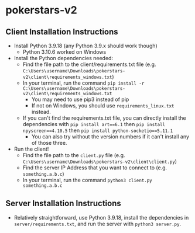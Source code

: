 # pokerstars-v2

## Client Installation Instructions

- Install Python 3.9.18 (any Python 3.9.x should work though)
    - Python 3.10.6 worked on Windows
- Install the Python dependencies needed:
    - Find the file path to the client/requirements.txt file (e.g. `C:\Users\username\Downloads\pokerstars-v2\client\requirements_windows.txt`)
    - In your terminal, run the command `pip install -r C:\Users\username\Downloads\pokerstars-v2\client\requirements_windows.txt`
        - You may need to use pip3 instead of pip
        - If not on Windows, you should use `requirements_linux.txt` instead.
    - If you can't find the requirements.txt file, you can directly install the dependencies with `pip install art==6.1` then `pip install npyscreen==4.10.5` then `pip install python-socketio==5.11.1`
        - You can also try without the version numbers if it can't install any of those three.
- Run the client!
    - Find the file path to the `client.py` file (e.g. `C:\Users\username\Downloads\pokerstars-v2\client\client.py`)
    - Find the server IP Address that you want to connect to (e.g. `something.a.b.c`)
    - In your terminal, run the command `python3 client.py something.a.b.c`


## Server Installation Instructions

- Relatively straightforward, use Python 3.9.18, install the dependencies in `server/requirements.txt`, and run the server with `python3 server.py`.
